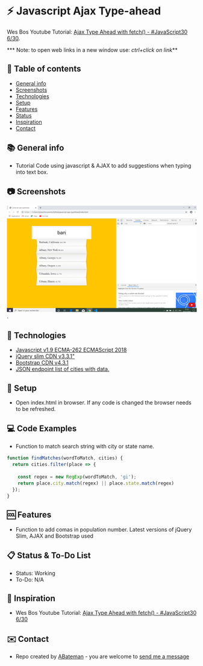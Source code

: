 # :zap: Javascript Ajax Type-ahead

Wes Bos Youtube Tutorial: [Ajax Type Ahead with fetch() - #JavaScript30 6/30](https://www.youtube.com/watch?v=y4gZMJKAeWs&list=PLu8EoSxDXHP6CGK4YVJhL_VWetA865GOH&index=6).

*** Note: to open web links in a new window use: _ctrl+click on link_**

## :page_facing_up: Table of contents

* [General info](#general-info)
* [Screenshots](#screenshots)
* [Technologies](#technologies)
* [Setup](#setup)
* [Features](#features)
* [Status](#status)
* [Inspiration](#inspiration)
* [Contact](#contact)

## :books: General info

* Tutorial Code using javascript & AJAX to add suggestions when typing into text box. 

## :camera: Screenshots

![Example screenshot](./img/ahead.png).

## :signal_strength: Technologies

* [Javascript v1.9 ECMA-262 ECMAScript 2018](http://www.ecma-international.org/publications/standards/Ecma-262.htm)
* [jQuery slim CDN v3.3.1"](https://code.jquery.com/)
* [Bootstrap CDN v4.3.1](https://getbootstrap.com/docs/4.3/getting-started/introduction/)
* [JSON endpoint list of cities with data.](https://gist.githubusercontent.com/Miserlou/c5cd8364bf9b2420bb29/raw/2bf258763cdddd704f8ffd3ea9a3e81d25e2c6f6/cities.json)

## :floppy_disk: Setup

* Open index.html in browser. If any code is changed the browser needs to be refreshed.

## :computer: Code Examples

* Function to match search string with city or state name.

```javascript
function findMatches(wordToMatch, cities) {
  return cities.filter(place => {
  
    const regex = new RegExp(wordToMatch, 'gi');
    return place.city.match(regex) || place.state.match(regex)
  });
}
```

## :cool: Features

*  Function to add comas in population number. Latest versions of jQuery Slim, AJAX and Bootstrap used

## :clipboard: Status & To-Do List

* Status: Working
* To-Do: N/A

## :clap: Inspiration

* Wes Bos Youtube Tutorial: [Ajax Type Ahead with fetch() - #JavaScript30 6/30](https://www.youtube.com/watch?v=y4gZMJKAeWs&list=PLu8EoSxDXHP6CGK4YVJhL_VWetA865GOH&index=6)

## :envelope: Contact

* Repo created by [ABateman](https://www.andrewbateman.org) - you are welcome to [send me a message](https://andrewbateman.org/contact)
